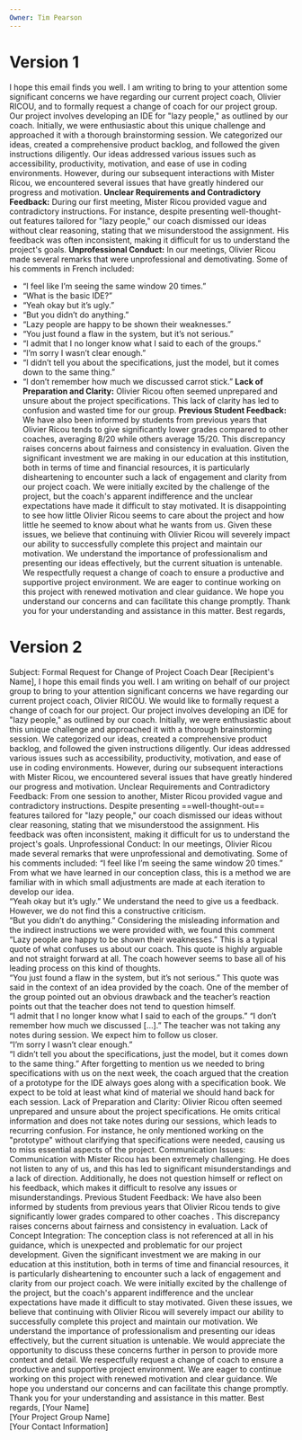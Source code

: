 ```yaml
---
Owner: Tim Pearson
---
```

# Version 1
I hope this email finds you well. I am writing to bring to your attention some significant concerns we have regarding our current project coach, Olivier RICOU, and to formally request a change of coach for our project group.
Our project involves developing an IDE for "lazy people," as outlined by our coach. Initially, we were enthusiastic about this unique challenge and approached it with a thorough brainstorming session. We categorized our ideas, created a comprehensive product backlog, and followed the given instructions diligently. Our ideas addressed various issues such as accessibility, productivity, motivation, and ease of use in coding environments. However, during our subsequent interactions with Mister Ricou, we encountered several issues that have greatly hindered our progress and motivation.
**Unclear Requirements and Contradictory Feedback:** During our first meeting, Mister Ricou provided vague and contradictory instructions. For instance, despite presenting well-thought-out features tailored for "lazy people," our coach dismissed our ideas without clear reasoning, stating that we misunderstood the assignment. His feedback was often inconsistent, making it difficult for us to understand the project's goals.
**Unprofessional Conduct:** In our meetings, Olivier Ricou made several remarks that were unprofessional and demotivating. Some of his comments in French included:
- “I feel like I’m seeing the same window 20 times.”
- “What is the basic IDE?”
- “Yeah okay but it’s ugly.”
- “But you didn’t do anything.”
- “Lazy people are happy to be shown their weaknesses.”
- “You just found a flaw in the system, but it’s not serious.”
- “I admit that I no longer know what I said to each of the groups.”
- “I’m sorry I wasn’t clear enough.”
- “I didn’t tell you about the specifications, just the model, but it comes down to the same thing.”
- “I don’t remember how much we discussed carrot stick.”
**Lack of Preparation and Clarity:** Olivier Ricou often seemed unprepared and unsure about the project specifications. This lack of clarity has led to confusion and wasted time for our group.
**Previous Student Feedback:** We have also been informed by students from previous years that Olivier Ricou tends to give significantly lower grades compared to other coaches, averaging 8/20 while others average 15/20. This discrepancy raises concerns about fairness and consistency in evaluation.
Given the significant investment we are making in our education at this institution, both in terms of time and financial resources, it is particularly disheartening to encounter such a lack of engagement and clarity from our project coach. We were initially excited by the challenge of the project, but the coach's apparent indifference and the unclear expectations have made it difficult to stay motivated. It is disappointing to see how little Olivier Ricou seems to care about the project and how little he seemed to know about what he wants from us.
Given these issues, we believe that continuing with Olivier Ricou will severely impact our ability to successfully complete this project and maintain our motivation. We understand the importance of professionalism and presenting our ideas effectively, but the current situation is untenable.
We respectfully request a change of coach to ensure a productive and supportive project environment. We are eager to continue working on this project with renewed motivation and clear guidance. We hope you understand our concerns and can facilitate this change promptly.
Thank you for your understanding and assistance in this matter.
Best regards,
  
# Version 2
Subject: Formal Request for Change of Project Coach
Dear [Recipient's Name],
I hope this email finds you well. I am writing on behalf of our project group to bring to your attention significant concerns we have regarding our current project coach, Olivier RICOU. We would like to formally request a change of coach for our project.
Our project involves developing an IDE for "lazy people," as outlined by our coach. Initially, we were enthusiastic about this unique challenge and approached it with a thorough brainstorming session. We categorized our ideas, created a comprehensive product backlog, and followed the given instructions diligently. Our ideas addressed various issues such as accessibility, productivity, motivation, and ease of use in coding environments. However, during our subsequent interactions with Mister Ricou, we encountered several issues that have greatly hindered our progress and motivation.
Unclear Requirements and Contradictory Feedback: From one session to another, Mister Ricou provided vague and contradictory instructions. Despite presenting ==well-thought-out== features tailored for "lazy people," our coach dismissed our ideas without clear reasoning, stating that we misunderstood the assignment. His feedback was often inconsistent, making it difficult for us to understand the project's goals.
Unprofessional Conduct: In our meetings, Olivier Ricou made several remarks that were unprofessional and demotivating. Some of his comments included:
“I feel like I’m seeing the same window 20 times.”
From what we have learned in our conception class, this is a method we are familiar with in which small adjustments are made at each iteration to develop our idea.  
“Yeah okay but it’s ugly.”
We understand the need to give us a feedback. However, we do not find this a constructive criticism.  
“But you didn’t do anything.”
Considering the misleading information and the indirect instructions we were provided with, we found this comment  
“Lazy people are happy to be shown their weaknesses.”
This is a typical quote of what confuses us about our coach. This quote is highly arguable and not straight forward at all. The coach however seems to base all of his leading process on this kind of thoughts.  
“You just found a flaw in the system, but it’s not serious.”
This quote was said in the context of an idea provided by the coach. One of the member of the group pointed out an obvious drawback and the teacher’s reaction points out that the teacher does not tend to question himself.  
“I admit that I no longer know what I said to each of the groups.”
“I don’t remember how much we discussed […].”
The teacher was not taking any notes during session. We expect him to follow us closer.  
“I’m sorry I wasn’t clear enough.”  
“I didn’t tell you about the specifications, just the model, but it comes down to the same thing.”
After forgetting to mention us we needed to bring specifications with us on the next week, the coach argued that the creation of a prototype for the IDE always goes along with a specification book. We expect to be told at least what kind of material we should hand back for each session.
Lack of Preparation and Clarity: Olivier Ricou often seemed unprepared and unsure about the project specifications. He omits critical information and does not take notes during our sessions, which leads to recurring confusion. For instance, he only mentioned working on the "prototype" without clarifying that specifications were needed, causing us to miss essential aspects of the project.
Communication Issues: Communication with Mister Ricou has been extremely challenging. He does not listen to any of us, and this has led to significant misunderstandings and a lack of direction. Additionally, he does not question himself or reflect on his feedback, which makes it difficult to resolve any issues or misunderstandings.
Previous Student Feedback: We have also been informed by students from previous years that Olivier Ricou tends to give significantly lower grades compared to other coaches . This discrepancy raises concerns about fairness and consistency in evaluation.
Lack of Concept Integration: The conception class is not referenced at all in his guidance, which is unexpected and problematic for our project development.
Given the significant investment we are making in our education at this institution, both in terms of time and financial resources, it is particularly disheartening to encounter such a lack of engagement and clarity from our project coach. We were initially excited by the challenge of the project, but the coach's apparent indifference and the unclear expectations have made it difficult to stay motivated.
Given these issues, we believe that continuing with Olivier Ricou will severely impact our ability to successfully complete this project and maintain our motivation. We understand the importance of professionalism and presenting our ideas effectively, but the current situation is untenable.
We would appreciate the opportunity to discuss these concerns further in person to provide more context and detail. We respectfully request a change of coach to ensure a productive and supportive project environment. We are eager to continue working on this project with renewed motivation and clear guidance. We hope you understand our concerns and can facilitate this change promptly.
Thank you for your understanding and assistance in this matter.
Best regards,
[Your Name]  
[Your Project Group Name]  
[Your Contact Information]
